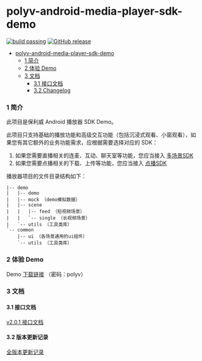 polyv-android-media-player-sdk-demo
===

[![build passing](https://img.shields.io/badge/build-passing-brightgreen.svg)](#)
[![GitHub release](https://img.shields.io/badge/release-2.0.1-blue.svg)](https://github.com/polyv/polyv-android-media-player-sdk-demo/releases/tag/2.0.1)

<!-- START doctoc generated TOC please keep comment here to allow auto update -->
<!-- DON'T EDIT THIS SECTION, INSTEAD RE-RUN doctoc TO UPDATE -->

- [polyv-android-media-player-sdk-demo](#polyv-android-media-player-sdk-demo)
    - [1 简介](#1-%E7%AE%80%E4%BB%8B)
    - [2 体验 Demo](#2-%E4%BD%93%E9%AA%8C-demo)
    - [3 文档](#3-%E6%96%87%E6%A1%A3)
        - [3.1 接口文档](#31-%E6%8E%A5%E5%8F%A3%E6%96%87%E6%A1%A3)
        - [3.2 Changelog](#32-changelog)

<!-- END doctoc generated TOC please keep comment here to allow auto update -->

### 1 简介
此项目是保利威 Android 播放器 SDK Demo。

此项目只支持基础的播放功能和高级交互功能（包括沉浸式观看、小窗观看），如果您有其它额外的业务功能需求，应根据需要选择对应的 SDK：
1. 如果您需要直播相关的连麦、互动、聊天室等功能，您应当接入 [多场景SDK](https://github.com/polyv/polyv-android-livescenes-sdk-demo)
2. 如果您需要点播相关的下载、上传等功能，您应当接入 [点播SDK](https://github.com/easefun/polyv-android-sdk-2.0-demo)

播放器项目的文件目录结构如下：

```
|-- demo
|   |-- demo
|   |-- mock （demo模拟数据）
|   |-- scene
|   |   |-- feed （短视频场景）
|   |   `-- single （长视频场景）
|   `-- utils （工具类库）
`-- common
    |-- ui （各场景通用的ui组件）
    `-- utils （工具类库）
```

### 2 体验 Demo

Demo [下载链接](https://www.pgyer.com/iE13Ej) （密码：polyv）

### 3 文档
#### 3.1 接口文档
[v2.0.1 接口文档](https://repo.polyv.net/android/documents/media_player_sdk/2.0.1/index.html)
#### 3.2 版本更新记录
[全版本更新记录](./CHANGELOG.md)
